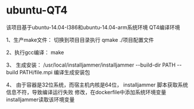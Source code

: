 # ubuntu-QT4

该项目基于ubuntu-14.04-I386和ubuntu-14.04-arm系统环境
QT4编译环境

1、生产make文件： 切换到项目目录执行 qmake ./项目配置文件

2、执行gcc编译： make

3、 生成安装： /usr/local/installjammer/installjammer --build-dir PATH --build PATH/file.mpi 编译生成安装包

4、 由于容器是32位系统，而宿主机内核是64位， installjammer 脚本获取系统信息不符，导致编译运行失败
   修改，在dockerfile中添加系统环境变量 installjammer读取该环境变量